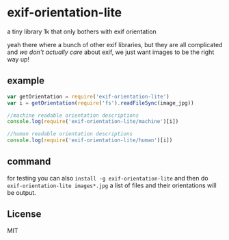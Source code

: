 # exif-orientation-lite

a tiny library 1k that only bothers with exif orientation

yeah there where a bunch of other exif libraries, but they
are all complicated and _we don't actually care_ about exif,
we just want images to be the right way up!

## example

``` js
var getOrientation = require('exif-orientation-lite')
var i = getOrientation(require('fs').readFileSync(image_jpg))

//machine readable orientation descriptions
console.log(require('exif-orientation-lite/machine')[i])

//human readable orientation descriptions
console.log(require('exif-orientation-lite/human')[i])
```

## command

for testing you can also `install -g exif-orientation-lite`
and then do `exif-orientation-lite images*.jpg`
a list of files and their orientations will be output.

## License

MIT
